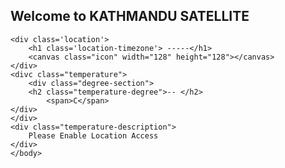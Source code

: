 ## Welcome to KATHMANDU SATELLITE
<html>
<head>
 <meta http-equiv="X-UA-Compatible" content="IE=edge">
    <title>Weather Today</title>
    <meta name="viewport" content="width=device-width, initial-scale=1">
    <link rel="stylesheet" type="text/css" media="screen" href="./style.css">
    <script src="./skycons.js"></script>
    <script src="./app.js"></script>
</head>
<body>
    
    <div class='location'>
        <h1 class='location-timezone'> -----</h1>
        <canvas class="icon" width="128" height="128"></canvas>
    </div>
    <divc class="temperature">
        <div class="degree-section">
        <h2 class="temperature-degree">-- </h2>
            <span>C</span>
    </div>
    </div>
    <div class="temperature-description">
        Please Enable Location Access
    </div>
    </body>
</html>
